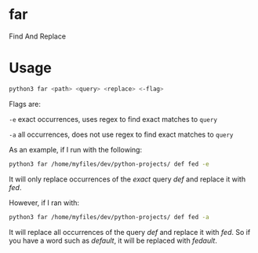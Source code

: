 # far
Find And Replace

# Usage
```bash
python3 far <path> <query> <replace> <-flag>
```
Flags are:

`-e` exact occurrences, uses regex to find exact matches to `query`

`-a` all occurrences, does not use regex to find exact matches to `query`

As an example, if I run with the following:

```bash
python3 far /home/myfiles/dev/python-projects/ def fed -e
```

It will only replace occurrences of the *exact* query _def_ and replace it with _fed_.

However, if I ran with:

```bash
python3 far /home/myfiles/dev/python-projects/ def fed -a
```

It will replace all occurrences of the query _def_ and replace it with _fed_. So if you have a word such as _default_, it will be replaced with _fedault_.
